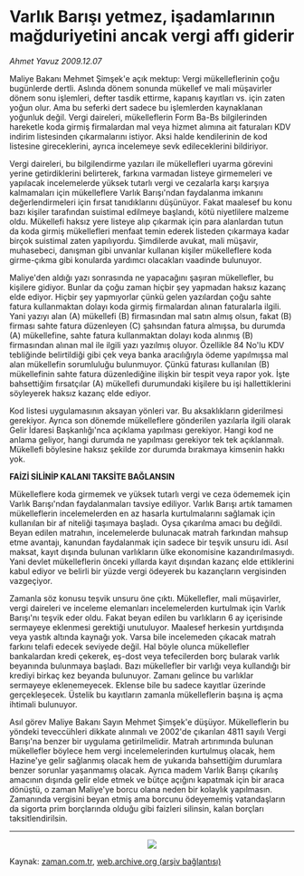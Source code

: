 # Varlık Barışı yetmez, işadamlarının mağduriyetini ancak vergi affı giderir

*Ahmet  Yavuz 2009.12.07*

<td class="columnist-detail">
<p>Maliye Bakanı Mehmet Şimşek'e açık mektup: Vergi mükelleflerinin çoğu bugünlerde dertli. Aslında dönem sonunda mükellef ve mali müşavirler dönem sonu işlemleri, defter tasdik ettirme, kapanış kayıtları vs. için zaten yoğun olur. Ama bu seferki dert sadece bu işlemlerden kaynaklanan yoğunluk değil. Vergi daireleri, mükelleflerin Form Ba-Bs bilgilerinden hareketle koda girmiş firmalardan mal veya hizmet alımına ait faturaları KDV indirim listesinden çıkarmalarını istiyor. Aksi halde kendilerinin de kod listesine gireceklerini, ayrıca incelemeye sevk edileceklerini bildiriyor.</p>
<p>
<div id="haberMetinDiv">
<p>Vergi daireleri, bu bilgilendirme yazıları ile mükellefleri uyarma görevini yerine getirdiklerini belirterek, farkına varmadan listeye girmemeleri ve yapılacak incelemelerde yüksek tutarlı vergi ve cezalarla karşı karşıya kalmamaları için mükelleflere Varlık Barışı'ndan faydalanma imkanını değerlendirmeleri için fırsat tanıdıklarını düşünüyor. Fakat maalesef bu konu bazı kişiler tarafından suistimal edilmeye başlandı, kötü niyetlilere malzeme oldu. Mükellefi haksız yere listeye alıp çıkarmak için para alanlardan tutun da koda girmiş mükellefleri menfaat temin ederek listeden çıkarmaya kadar birçok suistimal zaten yapılıyordu. Şimdilerde avukat, mali müşavir, muhasebeci, danışman gibi unvanlar kullanan kişiler mükelleflere koda girme-çıkma gibi konularda yardımcı olacakları vaadinde bulunuyor.
<p>Maliye'den aldığı yazı sonrasında ne yapacağını şaşıran mükellefler, bu kişilere gidiyor. Bunlar da çoğu zaman hiçbir şey yapmadan haksız kazanç elde ediyor. Hiçbir şey yapmıyorlar çünkü gelen yazılardan çoğu sahte fatura kullanmaktan dolayı koda girmiş firmalardan alınan faturalarla ilgili. Yani yazıyı alan (A) mükellefi (B) firmasından mal satın almış olsun, fakat (B) firması sahte fatura düzenleyen (C) şahsından fatura almışsa, bu durumda (A) mükellefine, sahte fatura kullanmaktan dolayı koda alınmış (B) firmasından alınan mal ile ilgili yazı yazılmış oluyor. Özellikle 84 No'lu KDV tebliğinde belirtildiği gibi çek veya banka aracılığıyla ödeme yapılmışsa mal alan mükellefin sorumluluğu bulunmuyor. Çünkü faturası kullanılan (B) mükellefinin sahte fatura düzenlediğine ilişkin bir tespit veya rapor yok. İşte bahsettiğim fırsatçılar (A) mükellefi durumundaki kişilere bu işi hallettiklerini söyleyerek haksız kazanç elde ediyor.
<p>Kod listesi uygulamasının aksayan yönleri var. Bu aksaklıkların giderilmesi gerekiyor. Ayrıca son dönemde mükelleflere gönderilen yazılarla ilgili olarak Gelir İdaresi Başkanlığı'nca açıklama yapılması gerekiyor. Hangi kod ne anlama geliyor, hangi durumda ne yapılması gerekiyor tek tek açıklanmalı. Mükellefi böylesine haksız şekilde zor durumda bırakmaya kimsenin hakkı yok.
<p><b>FAİZİ SİLİNİP KALANI TAKSİTE BAĞLANSIN
</b>
<p>Mükelleflere koda girmemek ve yüksek tutarlı vergi ve ceza ödememek için Varlık Barışı'ndan faydalanmaları tavsiye ediliyor. Varlık Barışı artık tamamen mükelleflerin incelemelerden en az hasarla kurtulmalarını sağlamak için kullanılan bir af niteliği taşımaya başladı. Oysa çıkarılma amacı bu değildi. Beyan edilen matrahın, incelemelerde bulunacak matrah farkından mahsup etme avantajı, kanundan faydalanmak için sadece bir teşvik unsuru idi. Asıl maksat, kayıt dışında bulunan varlıkların ülke ekonomisine kazandırılmasıydı. Yani devlet mükelleflerin önceki yıllarda kayıt dışından kazanç elde ettiklerini kabul ediyor ve belirli bir yüzde vergi ödeyerek bu kazançların vergisinden vazgeçiyor. 
<p>Zamanla söz konusu teşvik unsuru öne çıktı. Mükellefler, mali müşavirler, vergi daireleri ve inceleme elemanları incelemelerden kurtulmak için Varlık Barışı'nı teşvik eder oldu. Fakat beyan edilen bu varlıkların 6 ay içerisinde sermayeye eklenmesi gerektiği unutuluyor. Maalesef herkesin yurtdışında veya yastık altında kaynağı yok. Varsa bile incelemeden çıkacak matrah farkını telafi edecek seviyede değil. Hal böyle olunca mükellefler bankalardan kredi çekerek, eş-dost veya tefecilerden borç bularak varlık beyanında bulunmaya başladı. Bazı mükellefler bir varlığı veya kullandığı bir krediyi birkaç kez beyanda bulunuyor. Zamanı gelince bu varlıklar sermayeye eklenemeyecek. Eklense bile bu sadece kayıtlar üzerinde gerçekleşecek. Üstelik bu kayıtların zamanla mükelleflerin başına iş açma ihtimali bulunuyor. 
<p> Asıl görev Maliye Bakanı Sayın Mehmet Şimşek'e düşüyor. Mükelleflerin bu yöndeki teveccühleri dikkate alınmalı ve 2002'de çıkarılan 4811 sayılı Vergi Barışı'na benzer bir uygulama getirilmelidir. Matrah artırımında bulunan mükellefler böylece hem vergi incelemelerinden kurtulmuş olacak, hem Hazine'ye gelir sağlanmış olacak hem de yukarıda bahsettiğim durumlara benzer sorunlar yaşanmamış olacak. Ayrıca madem Varlık Barışı çıkarılış amacının dışında gelir elde etmek ve bütçe açığını kapatmak için bir araca dönüştü, o zaman Maliye'ye borcu olana neden bir kolaylık yapılmasın. Zamanında vergisini beyan etmiş ama borcunu ödeyememiş vatandaşların da sigorta prim borçlarında olduğu gibi faizleri silinsin, kalan borçları taksitlendirilsin. 
<p>
<hr/>
<p>
<p align="center"><img border="0" src="http://web.archive.org/web/20110107152250im_/http://medya.zaman.com.tr/2009/12/07/vergi.jpg"/></p></p></p></p></p></p></p></p></p></p></div>
</p>
<a href="http://web.archive.org/web/20110107152250/mailto:ahmet.yavuz@zaman.com.tr">
</a></td>

Kaynak: [zaman.com.tr](http://zaman.com.tr/yazar.do?yazino=924235), [web.archive.org (arşiv bağlantısı)](http://web.archive.org/web/20110107152250/http://www.zaman.com.tr/yazar.do?yazino=924235)
